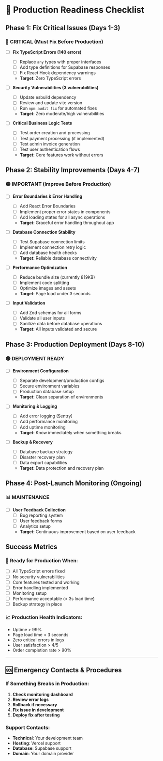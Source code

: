 # 🚀 Production Readiness Checklist

## Phase 1: Fix Critical Issues (Days 1-3)
### 🔴 CRITICAL (Must Fix Before Production)

- [ ] **Fix TypeScript Errors (140 errors)**
  - [ ] Replace `any` types with proper interfaces
  - [ ] Add type definitions for Supabase responses
  - [ ] Fix React Hook dependency warnings
  - **Target**: Zero TypeScript errors

- [ ] **Security Vulnerabilities (3 vulnerabilities)**
  - [ ] Update esbuild dependency
  - [ ] Review and update vite version
  - [ ] Run `npm audit fix` for automated fixes
  - **Target**: Zero moderate/high vulnerabilities

- [ ] **Critical Business Logic Tests**
  - [ ] Test order creation and processing
  - [ ] Test payment processing (if implemented)
  - [ ] Test admin invoice generation
  - [ ] Test user authentication flows
  - **Target**: Core features work without errors

## Phase 2: Stability Improvements (Days 4-7)
### 🟡 IMPORTANT (Improve Before Production)

- [ ] **Error Boundaries & Error Handling**
  - [ ] Add React Error Boundaries
  - [ ] Implement proper error states in components
  - [ ] Add loading states for all async operations
  - **Target**: Graceful error handling throughout app

- [ ] **Database Connection Stability**
  - [ ] Test Supabase connection limits
  - [ ] Implement connection retry logic
  - [ ] Add database health checks
  - **Target**: Reliable database connectivity

- [ ] **Performance Optimization**
  - [ ] Reduce bundle size (currently 819KB)
  - [ ] Implement code splitting
  - [ ] Optimize images and assets
  - **Target**: Page load under 3 seconds

- [ ] **Input Validation**
  - [ ] Add Zod schemas for all forms
  - [ ] Validate all user inputs
  - [ ] Sanitize data before database operations
  - **Target**: All inputs validated and secure

## Phase 3: Production Deployment (Days 8-10)
### 🟢 DEPLOYMENT READY

- [ ] **Environment Configuration**
  - [ ] Separate development/production configs
  - [ ] Secure environment variables
  - [ ] Production database setup
  - **Target**: Clean separation of environments

- [ ] **Monitoring & Logging**
  - [ ] Add error logging (Sentry)
  - [ ] Add performance monitoring
  - [ ] Add uptime monitoring
  - **Target**: Know immediately when something breaks

- [ ] **Backup & Recovery**
  - [ ] Database backup strategy
  - [ ] Disaster recovery plan
  - [ ] Data export capabilities
  - **Target**: Data protection and recovery plan

## Phase 4: Post-Launch Monitoring (Ongoing)
### 📊 MAINTENANCE

- [ ] **User Feedback Collection**
  - [ ] Bug reporting system
  - [ ] User feedback forms
  - [ ] Analytics setup
  - **Target**: Continuous improvement based on user feedback

## Success Metrics

### 🎯 Ready for Production When:
- [ ] All TypeScript errors fixed
- [ ] No security vulnerabilities
- [ ] Core features tested and working
- [ ] Error handling implemented
- [ ] Monitoring setup
- [ ] Performance acceptable (< 3s load time)
- [ ] Backup strategy in place

### 📈 Production Health Indicators:
- Uptime > 99%
- Page load time < 3 seconds
- Zero critical errors in logs
- User satisfaction > 4/5
- Order completion rate > 90%

---

## 🆘 Emergency Contacts & Procedures

### If Something Breaks in Production:
1. **Check monitoring dashboard**
2. **Review error logs**
3. **Rollback if necessary**
4. **Fix issue in development**
5. **Deploy fix after testing**

### Support Contacts:
- **Technical**: Your development team
- **Hosting**: Vercel support
- **Database**: Supabase support
- **Domain**: Your domain provider